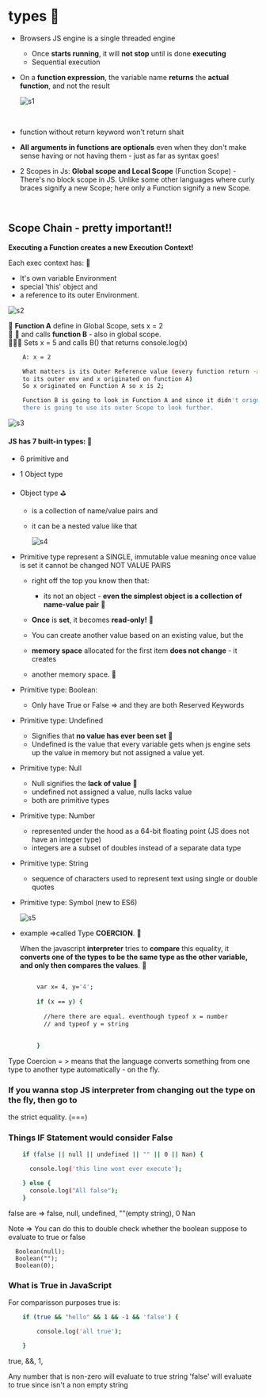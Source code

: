 

# types  :crossed_flags:


- Browsers JS engine is a single threaded engine
	- Once **starts running**, it will **not stop** until is done **executing**
	- Sequential execution

- On a **function expression**, the variable name **returns** the **actual
  function**, and not the result

  ![s1](images/f1.png?raw=true "s1")

<br>

- function without return keyword won't return shait

- **All arguments in functions are optionals** even when they don't make sense having
  or not having them - just as far as syntax goes!

- 2 Scopes in Js: **Global scope and Local Scope** (Function Scope) - There's no block
  scope in JS.  Unlike some other languages where curly braces signify a new Scope;
  here only a Function signify a new Scope.


<br/>

## Scope Chain - pretty important!!

**Executing a Function creates a new Execution Context!**    

Each exec context has:    :triangular_flag_on_post:

-	It's own variable Environment
-	special 'this' object and
-	a reference to its outer Environment.

   ![s2](images/s2.png?raw=true "s2")

:icecream: **Function A** define in Global Scope, sets x = 2     
:icecream: :icecream: and calls **function B** - also in global scope.       
:icecream::icecream::icecream: Sets x = 5 and calls B() that returns console.log(x)

```sh
	A: x = 2

	What matters is its Outer Reference value (every function return -above a ref
	to its outer env and x originated on function A)
	So x originated on Function A so x is 2;

	Function B is going to look in Function A and since it didn't orignate
	there is going to use its outer Scope to look further.

```



   ![s3](images/s3.png?raw=true "s3")



#### JS has 7 built-in types: :barber:
		
  - 6 primitive and
  - 1 Object type


- Object type  :golf:

  -  is a collection of name/value pairs and 
  -	 it can be a nested value like that


	 ![s4](images/s4.png?raw=true "s4")


- Primitive type represent a SINGLE, immutable value
  meaning once value is set it cannot be changed NOT VALUE PAIRS

  - right off the top you know then that:
  		
      -	its not an object - **even the simplest object is a collection
	of name-value pair**  :triangular_flag_on_post:

  - **Once** is **set**, it becomes **read-only!**  :oden:
  - You can create another value based on an existing value, but the 
  - **memory space** allocated for the first item **does not change** - it creates
  - another memory space.  :hammer:

  
	  
- Primitive type: Boolean:

  - Only have True or False => and they are both Reserved Keywords


- Primitive type: Undefined

  - Signifies that **no value has ever been set**  :mushroom:
  - Undefined is the value that every variable gets when js engine
    sets up the value in memory but not assigned a value yet.


- Primitive type: Null

  - Null signifies the **lack of value**  :mushroom:
  - undefined not assigned a value, nulls lacks value
  - both are primitive types


- Primitive type: Number

  - represented under the hood as a 64-bit floating point
  	(JS does not have an integer type)
  - integers are a subset of doubles instead of a separate
  	data type

- Primitive type: String

  - sequence of characters used to represent text
  	using single or double quotes


- Primitive type: Symbol (new to ES6)




  	![s5](images/s5.png?raw=true "s5")



 - example  =>called Type **COERCION**.  :dragon:

      When the javascript **interpreter** tries to **compare** this equality, it **converts
      one of the types to be the same type as the other variable, and only then
      compares the values**.  :mushroom:

```sh

        var x= 4, y='4';
    
        if (x == y) {
    
          //here there are equal. eventhough typeof x = number
          // and typeof y = string
    
    
        }
```

 Type Coercion = > means that the language converts something from one type
 to another type automatically - on the fly.


### If you wanna stop JS interpreter from changing out the type on the fly, then go to
the strict equality. (===)                


###  Things IF Statement would consider False

```sh
    if (false || null || undefined || "" || 0 || Nan) {

      console.log('this line wont ever execute');
    
    } else {
      console.log("All false");
    }  
```

false are => false, null, undefined, ""(empty string), 0 Nan

Note =>  You can do this to double check whether the boolean suppose to evaluate to
           true or false


      Boolean(null);
      Boolean("");
      Boolean(0);



### What is True in JavaScript

For comparisson purposes true is:

```sh
    if (true && "hello" && 1 && -1 && 'false') {

        console.log('all true');

    }
```


  true, &&, 1,

  Any number that is non-zero will evaluate to true
  string 'false' will evaluate to true since isn't a non empty string 









